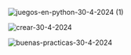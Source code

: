 ![juegos-en-python-30-4-2024 (1)](https://github.com/AndreaLlavel/juegos/assets/112596102/db41b08c-bb92-48a9-b148-1bdb5e246c92)

![crear-30-4-2024](https://github.com/AndreaLlavel/juegos/assets/112596102/08c2294a-8f63-456c-ac2f-f306d1c4f688)



![buenas-practicas-30-4-2024](https://github.com/AndreaLlavel/juegos/assets/112596102/6de7889d-7bbb-407a-aaba-4826ba48a1d9)

